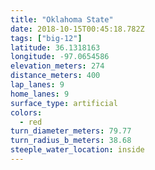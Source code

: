 ```yaml
---
title: "Oklahoma State"
date: 2018-10-15T00:45:18.782Z
tags: ["big-12"]
latitude: 36.1318163
longitude: -97.0654586
elevation_meters: 274
distance_meters: 400
lap_lanes: 9
home_lanes: 9
surface_type: artificial
colors: 
  - red
turn_diameter_meters: 79.77
turn_radius_b_meters: 38.68
steeple_water_location: inside
---
```

